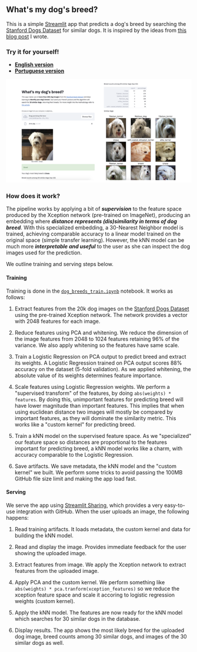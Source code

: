 ## What's my dog's breed?

This is a simple [Streamlit](https://www.streamlit.io/) app that predicts a dog's breed by searching the [Stanford Dogs Dataset](http://vision.stanford.edu/aditya86/ImageNetDogs/) for similar dogs. It is inspired by the ideas from [this blog post](https://gdmarmerola.github.io/discovering-breed-with-ml/) I wrote.

### Try it for yourself!
* [**English version**](https://share.streamlit.io/gdmarmerola/dog-breeds-app/app/app.py)
* [**Portuguese version**](https://share.streamlit.io/gdmarmerola/dog-breeds-app/app/app_portuguese_copy.py)

![](app-example-readme.png)

### How does it work?

The pipeline works by applying a bit of ***supervision*** to the feature space produced by the Xception network (pre-trained on ImageNet), producing an embedding where ***distance represents (dis)similarity in terms of dog breed***. With this specialized embedding, a 30-Nearest Neighbor model is trained, achieving comparable accuracy to a linear model trained on the original space (simple transfer learning). However, the kNN model can be much more ***interpretable and useful*** to the user as she can inspect the dog images used for the prediction.

We outline training and serving steps below.

#### Training

Training is done in the [`dog_breeds_train.ipynb`](https://github.com/gdmarmerola/dog-breeds-app/blob/master/dog_breeds_train.ipynb) notebook. It works as follows:

1. Extract features from the 20k dog images on the [Stanford Dogs Dataset](http://vision.stanford.edu/aditya86/ImageNetDogs/) using the pre-trained Xception network. The network provides a vector with 2048 features for each image.

2. Reduce features using PCA and whitening. We reduce the dimension of the image features from 2048 to 1024 features retaining 96% of the variance. We also apply whitening so the features have same scale.

3. Train a Logistic Regression on PCA output to predict breed and extract its weights. A Logistic Regression trained on PCA output scores 88% accuracy on the dataset (5-fold validation). As we applied whitening, the absolute value of its weights determines feature importance.

4. Scale features using Logistic Regression weights. We perform a "supervised transform" of the features, by doing `abs(weights) * features`. By doing this, unimportant features for predicting breed will have lower magnitude than important features. This implies that when using euclidean distance two images will mostly be compared by important features, as they will dominate the similarity metric. This works like a "custom kernel" for predicting breed.

5. Train a kNN model on the supervised feature space. As we "specialized" our feature space so distances are proportional to the features important for predicting breed, a kNN model works like a charm, with accuracy comparable to the Logistic Regression.

6. Save artifacts. We save metadata, the kNN model and the "custom kernel" we built. We perform some tricks to avoid passing the 100MB GitHub file size limit and making the app load fast.


#### Serving

We serve the app using [Streamlit Sharing](https://www.streamlit.io/sharing), which provides a very easy-to-use integration with GitHub. When the user uploads an image, the following happens:

1. Read training artifacts. It loads metadata, the custom kernel and data for building the kNN model.

2. Read and display the image. Provides immediate feedback for the user showing the uploaded image.

3. Extract features from image. We apply the Xception network to extract features from the uploaded image.

4. Apply PCA and the custom kernel. We perform something like `abs(weights) * pca.tranform(xception_features)` so we reduce the xception feature space and scale it accoring to logistic regression weights (custom kernel).

5. Apply the kNN model. The features are now ready for the kNN model which searches for 30 similar dogs in the database.

6. Display results. The app shows the most likely breed for the uploaded dog image, breed counts among 30 similar dogs, and images of the 30 similar dogs as well.




